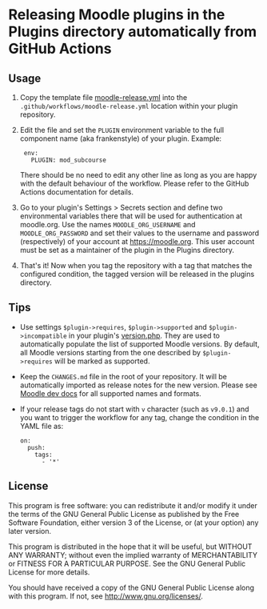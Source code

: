 # Releasing Moodle plugins in the Plugins directory automatically from GitHub Actions

## Usage

1. Copy the template file [moodle-release.yml](https://github.com/moodlehq/moodle-plugin-release/blob/main/moodle-release.yml)
   into the `.github/workflows/moodle-release.yml` location within your plugin
   repository.
2. Edit the file and set the `PLUGIN` environment variable to the full component name
   (aka frankenstyle) of your plugin. Example:

   ```
    env:
      PLUGIN: mod_subcourse
   ```

   There should be no need to edit any other line as long as you are happy with the
   default behaviour of the workflow.  Please refer to the GitHub Actions
   documentation for details.

3. Go to your plugin's Settings > Secrets section and define two environmental
   variables there that will be used for authentication at moodle.org. Use the names
   `MOODLE_ORG_USERNAME` and `MOODLE_ORG_PASSWORD` and set their values to the
   username and password (respectively) of your account at <https://moodle.org>. This
   user account must be set as a maintainer of the plugin in the Plugins directory.

4. That's it! Now when you tag the repository with a tag that matches the configured
   condition, the tagged version will be released in the plugins directory.


## Tips

* Use settings `$plugin->requires`, `$plugin->supported` and
  `$plugin->incompatible` in your plugin's
  [version.php](https://docs.moodle.org/dev/version.php). They are used to
  automatically populate the list of supported Moodle versions. By default, all Moodle
  versions starting from the one described by `$plugin->requires` will be marked as
  supported.
* Keep the `CHANGES.md` file in the root of your repository. It will be automatically
  imported as release notes for the new version. Please see [Moodle dev
  docs](https://docs.moodle.org/dev/Plugin_files#CHANGES) for all supported names and
  formats.
* If your release tags do not start with `v` character (such as `v9.0.1`) and you want
  to trigger the workflow for any tag, change the condition in the YAML file as:

  ```
  on:
    push:
      tags:
        - '*'
  ```


## License

This program is free software: you can redistribute it and/or modify it under the
terms of the GNU General Public License as published by the Free Software Foundation,
either version 3 of the License, or (at your option) any later version.

This program is distributed in the hope that it will be useful, but WITHOUT ANY
WARRANTY; without even the implied warranty of MERCHANTABILITY or FITNESS FOR A
PARTICULAR PURPOSE.  See the GNU General Public License for more details.

You should have received a copy of the GNU General Public License along with this
program. If not, see <http://www.gnu.org/licenses/>.

